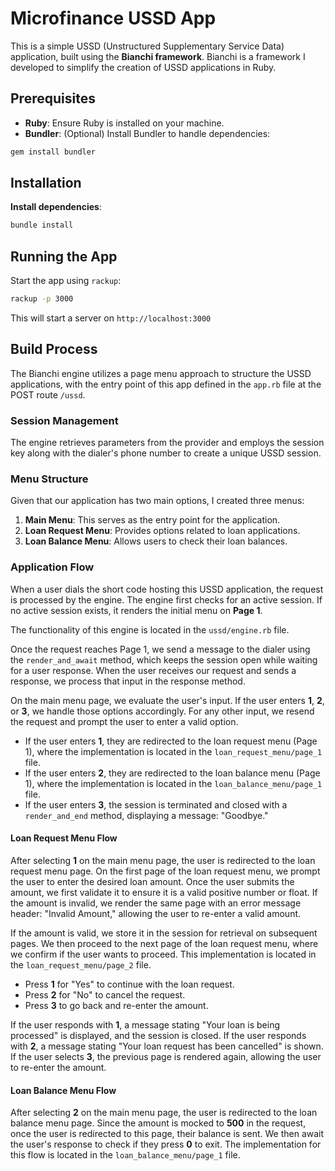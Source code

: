 # Microfinance USSD App

This is a simple USSD (Unstructured Supplementary Service Data) application, built using the **Bianchi framework**. Bianchi is a framework I developed to simplify the creation of USSD applications in Ruby.

## Prerequisites

- **Ruby**: Ensure Ruby is installed on your machine.
- **Bundler**: (Optional) Install Bundler to handle dependencies:
```bash
gem install bundler
```

## Installation

**Install dependencies**:
```bash
bundle install
```

## Running the App

Start the app using `rackup`:
```bash
rackup -p 3000
```

This will start a server on `http://localhost:3000`

## Build Process

The Bianchi engine utilizes a page menu approach to structure the USSD applications, with the entry point of this app defined in the `app.rb` file at the POST route `/ussd`.

### Session Management

The engine retrieves parameters from the provider and employs the session key along with the dialer's phone number to create a unique USSD session.

### Menu Structure

Given that our application has two main options, I created three menus:

1. **Main Menu**: This serves as the entry point for the application.
2. **Loan Request Menu**: Provides options related to loan applications.
3. **Loan Balance Menu**: Allows users to check their loan balances.

### Application Flow

When a user dials the short code hosting this USSD application, the request is processed by the engine. The engine first checks for an active session. If no active session exists, it renders the initial menu on **Page 1**.

The functionality of this engine is located in the `ussd/engine.rb` file.

Once the request reaches Page 1, we send a message to the dialer using the `render_and_await` method, which keeps the session open while waiting for a user response. When the user receives our request and sends a response, we process that input in the response method.

On the main menu page, we evaluate the user's input. If the user enters **1**, **2**, or **3**, we handle those options accordingly. For any other input, we resend the request and prompt the user to enter a valid option.

- If the user enters **1**, they are redirected to the loan request menu (Page 1), where the implementation is located in the `loan_request_menu/page_1` file.
- If the user enters **2**, they are redirected to the loan balance menu (Page 1), where the implementation is located in the `loan_balance_menu/page_1` file.
- If the user enters **3**, the session is terminated and closed with a `render_and_end` method, displaying a message: "Goodbye."

#### Loan Request Menu Flow

After selecting **1** on the main menu page, the user is redirected to the loan request menu page. On the first page of the loan request menu, we prompt the user to enter the desired loan amount. Once the user submits the amount, we first validate it to ensure it is a valid positive number or float. If the amount is invalid, we render the same page with an error message header: "Invalid Amount," allowing the user to re-enter a valid amount.

If the amount is valid, we store it in the session for retrieval on subsequent pages. We then proceed to the next page of the loan request menu, where we confirm if the user wants to proceed. This implementation is located in the `loan_request_menu/page_2` file.

- Press **1** for "Yes" to continue with the loan request.
- Press **2** for "No" to cancel the request.
- Press **3** to go back and re-enter the amount.

If the user responds with **1**, a message stating "Your loan is being processed" is displayed, and the session is closed. If the user responds with **2**, a message stating "Your loan request has been cancelled" is shown. If the user selects **3**, the previous page is rendered again, allowing the user to re-enter the amount.

#### Loan Balance Menu Flow

After selecting **2** on the main menu page, the user is redirected to the loan balance menu page. Since the amount is mocked to **500** in the request, once the user is redirected to this page, their balance is sent. We then await the user's response to check if they press **0** to exit. The implementation for this flow is located in the `loan_balance_menu/page_1` file.